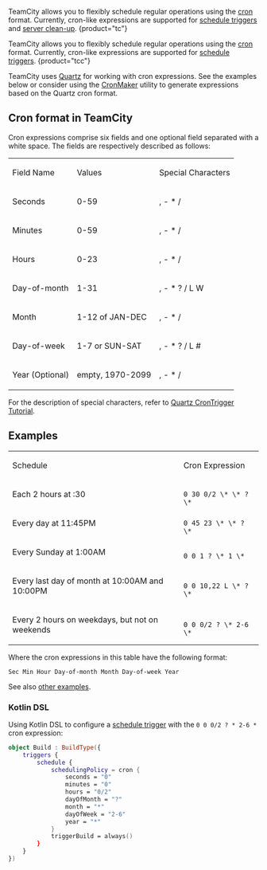 [//]: # (title: Cron Expressions)
[//]: # (auxiliary-id: Cron Expressions in TeamCity)

TeamCity allows you to flexibly schedule regular operations using the [cron](https://en.wikipedia.org/wiki/Cron#Operators) format. Currently, cron-like expressions are supported for [schedule triggers](configuring-schedule-triggers.md) and [server clean-up](teamcity-data-clean-up.md#Server+Clean-up+Settings).
{product="tc"}

TeamCity allows you to flexibly schedule regular operations using the [cron](https://en.wikipedia.org/wiki/Cron#Operators) format. Currently, cron-like expressions are supported for [schedule triggers](configuring-schedule-triggers.md).
{product="tcc"}

TeamCity uses [Quartz](https://www.quartz-scheduler.org/) for working with cron expressions. See the examples below or consider using the [CronMaker](http://www.cronmaker.com/) utility to generate expressions based on the Quartz cron format.

## Cron format in TeamCity

Cron expressions comprise six fields and one optional field separated with a white space. The fields are respectively described as follows:

<table><tr>

<td>

Field Name


</td>

<td>

Values


</td>

<td>

Special Characters


</td></tr><tr>

<td>

Seconds


</td>

<td>

0\-59


</td>

<td>

, \- \* /


</td></tr><tr>

<td>

Minutes


</td>

<td>

0\-59


</td>

<td>

, \- \* /


</td></tr><tr>

<td>

Hours


</td>

<td>

0\-23


</td>

<td>

, \- \* /


</td></tr><tr>

<td>

Day\-of\-month


</td>

<td>

1\-31


</td>

<td>

, \- \* ? / L W


</td></tr><tr>

<td>

Month


</td>

<td>

1\-12 of JAN\-DEC


</td>

<td>

, \- \* /


</td>

</tr>


<tr>

<td>

Day\-of\-week


</td>

<td>

1\-7 or SUN\-SAT


</td>

<td>

, \- \* ? / L #


</td></tr><tr>

<td>

Year (Optional)


</td>

<td>

empty, 1970\-2099


</td>

<td>

, \- \* /


</td></tr></table>

For the description of special characters, refer to [Quartz CronTrigger Tutorial](https://www.quartz-scheduler.org/documentation/quartz-2.3.0/tutorials/crontrigger.html#special-characters).

## Examples

<table><tr>
      
<td>

Schedule

</td>

<td>

Cron Expression

</td>

</tr>


<tr>

<td>

Each 2 hours at :30


</td>

<td>

<code>
0 30 0/2 \* \* ? \*
</code>

</td>

</tr>


<tr>

<td>

Every day at 11:45PM


</td>

<td>

<code>
0 45 23 \* \* ? \*
</code>

</td>

</tr>

<tr>

<td>

Every Sunday at 1:00AM

</td>

<td>

<code>
0 0 1 ? \* 1 \*
</code>

</td>

</tr>

<tr>

<td>

Every last day of month at 10:00AM and 10:00PM

</td>

<td>

<code>
0 0 10,22 L \* ? \*
</code>

</td>


</tr>

<tr>

<td>

Every 2 hours on weekdays, but not on weekends

</td>

<td>

<code>
0 0 0/2 ? \* 2-6 \*
</code>

</td>


</tr>

</table>

Where the cron expressions in this table have the following format:

```
Sec Min Hour Day-of-month Month Day-of-week Year
```

See also [other examples](https://www.quartz-scheduler.org/documentation/quartz-2.3.0/tutorials/tutorial-lesson-06.html).

### Kotlin DSL

Using Kotlin DSL to configure a [schedule trigger](configuring-schedule-triggers.md) with the `0 0 0/2 ? * 2-6 *` cron expression:

```Kotlin
object Build : BuildType({
    triggers {
        schedule {
            schedulingPolicy = cron {
                seconds = "0"
                minutes = "0"
                hours = "0/2"
                dayOfMonth = "?"
                month = "*"
                dayOfWeek = "2-6"
                year = "*"
            }
            triggerBuild = always()
        }
    }
})
```